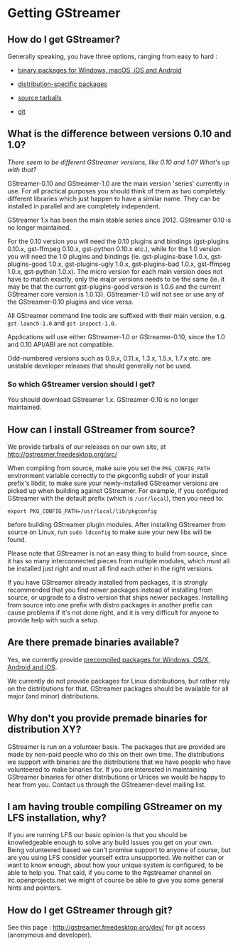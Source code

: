# Getting GStreamer

## How do I get GStreamer?

Generally speaking, you have three options, ranging from easy to hard :

  - [binary packages for Windows, macOS, iOS and Android](#getting-binary-sdk)

  - [distribution-specific packages](#getting-gstreamer-packages)

  - [source tarballs](#getting-gstreamer-source)

  - [git](#getting-gstreamer-packages)

## What is the difference between versions 0.10 and 1.0?

*There seem to be different GStreamer versions, like 0.10 and 1.0? What's up with that?*

GStreamer-0.10 and GStreamer-1.0 are the main version 'series'
currently in use. For all practical purposes you should think of them as
two completely different libraries which just happen to have a similar
name. They can be installed in parallel and are completely independent.

GStreamer 1.x has been the main stable series since 2012. GStreamer 0.10 is
no longer maintained.

For the 0.10 version you will need the 0.10 plugins and bindings
(gst-plugins 0.10.x, gst-ffmpeg 0.10.x, gst-python 0.10.x etc.), while
for the 1.0 version you will need the 1.0 plugins and bindings (ie.
gst-plugins-base 1.0.x, gst-plugins-good 1.0.x, gst-plugins-ugly 1.0.x,
gst-plugins-bad 1.0.x, gst-ffmpeg 1.0.x, gst-python 1.0.x). The micro
version for each main version does not have to match exactly, only the
major versions needs to be the same (ie. it may be that the current
gst-plugins-good version is 1.0.6 and the current GStreamer core version
is 1.0.13). GStreamer-1.0 will not see or use any of the GStreamer-0.10
plugins and vice versa.

All GStreamer command line tools are suffixed with their main version,
e.g. `gst-launch-1.0` and `gst-inspect-1.0`.

Applications will use either GStreamer-1.0 or GStreamer-0.10, since the
1.0 and 0.10 API/ABI are not compatible.

Odd-numbered versions such as 0.9.x, 0.11.x, 1.3.x, 1.5.x, 1.7.x etc. are
unstable developer releases that should generally not be used.

### So which GStreamer version should I get?

You should download GStreamer 1.x. GStreamer-0.10 is no longer maintained.

## How can I install GStreamer from source?

We provide tarballs of our releases on our own site, at
<http://gstreamer.freedesktop.org/src/>

When compiling from source, make sure you set the `PKG_CONFIG_PATH`
environment variable correctly to the pkgconfig subdir of your install
prefix's libdir, to make sure your newly-installed GStreamer versions are
picked up when building against GStreamer. For example, if you
configured GStreamer with the default prefix (which is `/usr/local`), then
you need to:

```
export PKG_CONFIG_PATH=/usr/local/lib/pkgconfig
```

before building GStreamer plugin modules. After installing GStreamer from
source on Linux, run `sudo ldconfig` to make sure your new libs will be found.

Please note that GStreamer is not an easy thing to build from source, since it
has so many interconnected pieces from multiple modules, which must all be
installed just right and must all find each other in the right versions.

If you have GStreamer already installed from packages, it is strongly
recommended that you find newer packages instead of installing from source, or
upgrade to a distro version that ships newer packages. Installing from source
into one prefix with distro packages in another prefix can cause problems if
it's not done right, and it is very difficult for anyone to provide help with
such a setup.

## Are there premade binaries available?

Yes, we currently provide [precompiled packages for Windows, OS/X,
Android and iOS](http://gstreamer.freedesktop.org/pkg/).

We currently do not provide packages for Linux distributions, but rather
rely on the distributions for that. GStreamer packages should be
available for all major (and minor) distributions.

## Why don't you provide premade binaries for distribution XY?

GStreamer is run on a volunteer basis. The packages that are
provided are made by non-paid people who do this on their own time. The
distributions we support with binaries are the distributions that we
have people who have volunteered to make binaries for. If you are
interested in maintaining GStreamer binaries for other distributions or
Unices we would be happy to hear from you. Contact us through the
GStreamer-devel mailing list.

## I am having trouble compiling GStreamer on my LFS installation, why?

If you are running LFS our basic opinion is that you should be
knowledgeable enough to solve any build issues you get on your own.
Being volunteered based we can't promise support to anyone of course,
but are you using LFS consider yourself extra unsupported. We neither
can or want to know enough, about how your unique system is configured,
to be able to help you. That said, if you come to the \#gstreamer
channel on irc.openprojects.net we might of course be able to give you
some general hints and pointers.

## How do I get GStreamer through git?

See this page : <http://gstreamer.freedesktop.org/dev/> for git
access (anonymous and developer).
